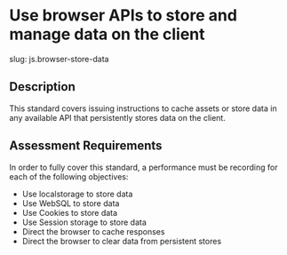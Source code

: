 
# Use browser APIs to store and manage data on the client

slug: js.browser-store-data

## Description
This standard covers issuing instructions to cache assets or store data in any available API that persistently stores data on the client.

## Assessment Requirements
In order to fully cover this standard, a performance must be recording for each of the following objectives:

- Use localstorage to store data
- Use WebSQL to store data
- Use Cookies to store data
- Use Session storage to store data
- Direct the browser to cache responses
- Direct the browser to clear data from persistent stores 
